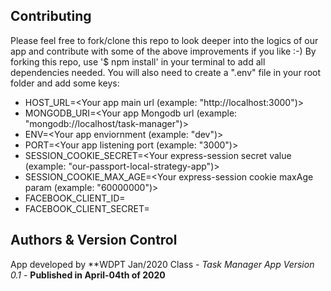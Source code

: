 ## Contributing

Please feel free to fork/clone this repo to look deeper into the logics of our app and contribute with some of the above improvements if you like :-)
By forking this repo, use '$ npm install' in your terminal to add all dependencies needed. You will also need to create a ".env" file in your root folder and add some keys:
* HOST_URL=<Your app main url (example: "http://localhost:3000")>
* MONGODB_URI=<Your app Mongodb url (example: "mongodb://localhost/task-manager")>
* ENV=<Your app enviornment (example: "dev")>
* PORT=<Your app listening port (example: "3000")>
* SESSION_COOKIE_SECRET=<Your express-session secret value (example: "our-passport-local-strategy-app")>
* SESSION_COOKIE_MAX_AGE=<Your express-session cookie maxAge param (example: "60000000")>
* FACEBOOK_CLIENT_ID=<Your Facebook app ID>
* FACEBOOK_CLIENT_SECRET=<Your Facebook app Secret>

## Authors & Version Control

App developed by **WDPT Jan/2020 Class - *Task Manager App Version 0.1* - **Published in April-04th of 2020**